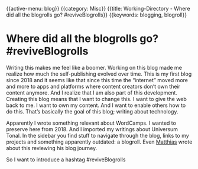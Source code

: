 {{active-menu: blog}}
{{category: Misc}}
{{title: Working-Directory - Where did all the blogrolls go? #reviveBlogrolls}}
{{keywords: blogging, blogroll}}

# Where did all the blogrolls go? #reviveBlogrolls

Writing this makes me feel like a boomer. Working on this blog made me realize how much the self-publishing evolved over time. This is my first blog since 2018 and it seems like that since this time the “internet” moved more and more to apps and platforms where content creators don’t own their content anymore. And I realize that I am also part of this development. Creating this blog means that I want to change this. I want to give the web back to me. I want to own my content. And I want to enable others how to do this. That’s basically the goal of this blog; writing about technology.

Apparently I wrote something relevant about WordCamps. I wanted to preserve here from 2018. And I imported my writings about Universum Tonal. In the sidebar you find stuff to navigate through the blog, links to my projects and something apparently outdated: a blogroll. Even [Matthias](https://notiz.blog/2023/12/04/sidebar/) wrote about this reviewing his blog journey.

So I want to introduce a hashtag #reviveBlogrolls